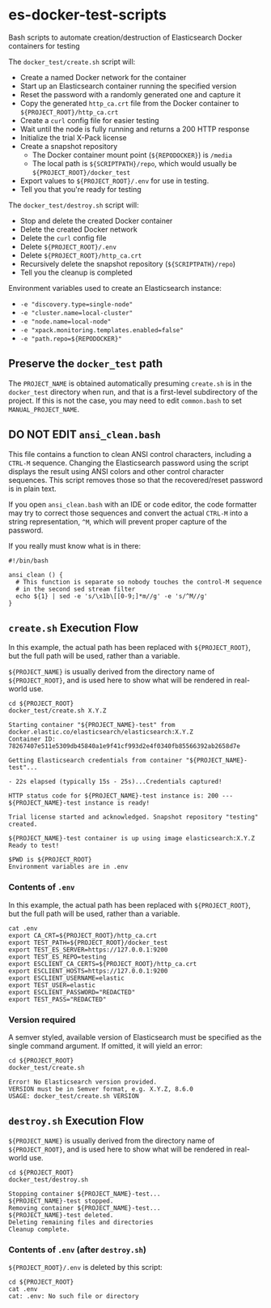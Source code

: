 # es-docker-test-scripts
Bash scripts to automate creation/destruction of Elasticsearch Docker containers for testing

The `docker_test/create.sh` script will:

  * Create a named Docker network for the container
  * Start up an Elasticsearch container running the specified version
  * Reset the password with a randomly generated one and capture it
  * Copy the generated `http_ca.crt` file from the Docker container to
    `${PROJECT_ROOT}/http_ca.crt`
  * Create a `curl` config file for easier testing
  * Wait until the node is fully running and returns a 200 HTTP response
  * Initialize the trial X-Pack license
  * Create a snapshot repository
    * The Docker container mount point (`${REPODOCKER}`) is `/media`
    * The local path is `${SCRIPTPATH}/repo`, which would usually be
      `${PROJECT_ROOT}/docker_test`
  * Export values to `${PROJECT_ROOT}/.env` for use in testing.
  * Tell you that you're ready for testing

The `docker_test/destroy.sh` script will:

  * Stop and delete the created Docker container
  * Delete the created Docker network
  * Delete the `curl` config file
  * Delete `${PROJECT_ROOT}/.env` 
  * Delete `${PROJECT_ROOT}/http_ca.crt`
  * Recursively delete the snapshot repository (`${SCRIPTPATH}/repo`)
  * Tell you the cleanup is completed
  
Environment variables used to create an Elasticsearch instance:

  * `-e "discovery.type=single-node"`
  * `-e "cluster.name=local-cluster"`
  * `-e "node.name=local-node"`
  * `-e "xpack.monitoring.templates.enabled=false"`
  * `-e "path.repo=${REPODOCKER}"`

## Preserve the `docker_test` path

The `PROJECT_NAME` is obtained automatically presuming `create.sh` is in the
`docker_test` directory when run, and that is a first-level subdirectory of the
project. If this is not the case, you may need to edit `common.bash` to set
`MANUAL_PROJECT_NAME`.

## DO NOT EDIT `ansi_clean.bash`

This file contains a function to clean ANSI control characters, including a
`CTRL-M` sequence. Changing the Elasticsearch password using the script displays
the result using ANSI colors and other control character sequences. This script
removes those so that the recovered/reset password is in plain text.

If you open `ansi_clean.bash` with an IDE or code editor, the code formatter may
try to correct those sequences and convert the actual `CTRL-M` into a string
representation, `^M`, which will prevent proper capture of the password.

If you really must know what is in there:

```
#!/bin/bash

ansi_clean () {
  # This function is separate so nobody touches the control-M sequence
  # in the second sed stream filter
  echo ${1} | sed -e 's/\x1b\[[0-9;]*m//g' -e 's/^M//g'
}
```

## `create.sh` Execution Flow

In this example, the actual path has been replaced with `${PROJECT_ROOT}`, but
the full path will be used, rather than a variable.

`${PROJECT_NAME}` is usually derived from the directory name of `${PROJECT_ROOT}`,
and is used here to show what will be rendered in real-world use.

```
cd ${PROJECT_ROOT}
docker_test/create.sh X.Y.Z

Starting container "${PROJECT_NAME}-test" from docker.elastic.co/elasticsearch/elasticsearch:X.Y.Z
Container ID: 78267407e511e5309db45840a1e9f41cf993d2e4f0340fb85566392ab2658d7e

Getting Elasticsearch credentials from container "${PROJECT_NAME}-test"...

- 22s elapsed (typically 15s - 25s)...Credentials captured!

HTTP status code for ${PROJECT_NAME}-test instance is: 200 --- ${PROJECT_NAME}-test instance is ready!

Trial license started and acknowledged. Snapshot repository "testing" created.

${PROJECT_NAME}-test container is up using image elasticsearch:X.Y.Z
Ready to test!

$PWD is ${PROJECT_ROOT}
Environment variables are in .env
```

### Contents of `.env`

In this example, the actual path has been replaced with `${PROJECT_ROOT}`, but
the full path will be used, rather than a variable.

```
cat .env
export CA_CRT=${PROJECT_ROOT}/http_ca.crt
export TEST_PATH=${PROJECT_ROOT}/docker_test
export TEST_ES_SERVER=https://127.0.0.1:9200
export TEST_ES_REPO=testing
export ESCLIENT_CA_CERTS=${PROJECT_ROOT}/http_ca.crt
export ESCLIENT_HOSTS=https://127.0.0.1:9200
export ESCLIENT_USERNAME=elastic
export TEST_USER=elastic
export ESCLIENT_PASSWORD="REDACTED"
export TEST_PASS="REDACTED"
```

### Version required

A semver styled, available version of Elasticsearch must be specified as the
single command argument. If omitted, it will yield an error:

```
cd ${PROJECT_ROOT}
docker_test/create.sh

Error! No Elasticsearch version provided.
VERSION must be in Semver format, e.g. X.Y.Z, 8.6.0
USAGE: docker_test/create.sh VERSION
```

## `destroy.sh` Execution Flow

`${PROJECT_NAME}` is usually derived from the directory name of `${PROJECT_ROOT}`,
and is used here to show what will be rendered in real-world use.

```
cd ${PROJECT_ROOT}
docker_test/destroy.sh

Stopping container ${PROJECT_NAME}-test...
${PROJECT_NAME}-test stopped.
Removing container ${PROJECT_NAME}-test...
${PROJECT_NAME}-test deleted.
Deleting remaining files and directories
Cleanup complete.
```

### Contents of `.env` (after `destroy.sh`)

`${PROJECT_ROOT}/.env` is deleted by this script:

```
cd ${PROJECT_ROOT}
cat .env
cat: .env: No such file or directory
```
